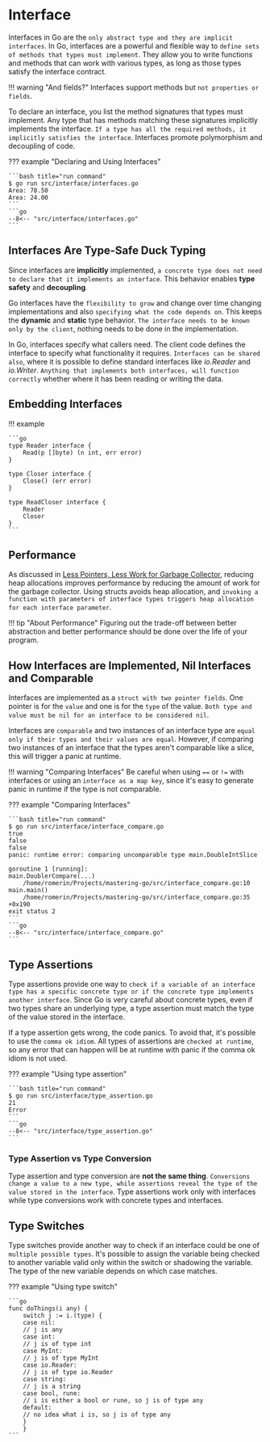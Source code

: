 # Interface

Interfaces in Go are the `only abstract type and they are implicit interfaces`. In Go, interfaces are a powerful and flexible way to `define sets of methods that types must implement`. They allow you to write functions and methods that can work with various types, as long as those types satisfy the interface contract.

!!! warning "And fields?"
    Interfaces support methods but `not properties or fields`.

To declare an interface, you list the method signatures that types must implement. Any type that has methods matching these signatures implicitly implements the interface. `If a type has all the required methods, it implicitly satisfies the interface`. Interfaces promote polymorphism and decoupling of code.

??? example "Declaring and Using Interfaces"

    ```bash title="run command"
    $ go run src/interface/interfaces.go
    Area: 78.50
    Area: 24.00
    ```
    ```go
    --8<-- "src/interface/interfaces.go"
    ```

## Interfaces Are Type-Safe Duck Typing

Since interfaces are **implicitly** implemented, `a concrete type does not need to declare that it implements an interface`. This behavior enables **type safety** and **decoupling**.

Go interfaces have the `flexibility to grow` and change over time changing implementations and also `specifying what the code depends on`. This keeps the **dynamic** and **static** type behavior. `The interface needs to be known only by the client`, nothing needs to be done in the implementation.

In Go, interfaces specify what callers need. The client code defines the interface to specify what functionality it requires. `Interfaces can be shared also`, where it is possible to define standard interfaces like *io.Reader* and *io.Writer*. `Anything that implements both interfaces, will function correctly` whether where it has been reading or writing the data.

## Embedding Interfaces

!!! example

    ```go
    type Reader interface {
        Read(p []byte) (n int, err error)
    }

    type Closer interface {
        Close() (err error)
    }

    type ReadCloser interface {
        Reader
        Closer
    }
    ```

## Performance

As discussed in [Less Pointers, Less Work for Garbage Collector](../pointers.md#less-pointers-less-work-for-garbage-collector), reducing heap allocations improves performance by reducing the amount of work for the garbage collector. Using structs avoids heap allocation, and `invoking a function with parameters of interface types triggers heap allocation for each interface parameter`.

!!! tip "About Performance"
    Figuring out the trade-off between better abstraction and better performance should be done over the life of your program.

## How Interfaces are Implemented, Nil Interfaces and Comparable

Interfaces are implemented as a `struct with two pointer fields`. One pointer is for the `value` and one is for the `type` of the value. `Both type and value must be nil for an interface to be considered nil`.

Interfaces are `comparable` and two instances of an interface type are `equal only if their types and their values are equal`. However, if comparing two instances of an interface that the types aren't comparable like a slice, this will trigger a panic at runtime.

!!! warning "Comparing Interfaces"
    Be careful when using `==` or `!=` with interfaces or using an `interface as a map key`, since it's easy to generate panic in runtime if the type is not comparable.

??? example "Comparing Interfaces"

    ```bash title="run command"
    $ go run src/interface/interface_compare.go
    true
    false
    false
    panic: runtime error: comparing uncomparable type main.DoubleIntSlice

    goroutine 1 [running]:
    main.DoublerCompare(...)
        /home/romerin/Projects/mastering-go/src/interface_compare.go:10
    main.main()
        /home/romerin/Projects/mastering-go/src/interface_compare.go:35 +0x190
    exit status 2
    ```
    ```go
    --8<-- "src/interface/interface_compare.go"
    ```

## Type Assertions

Type assertions provide one way to `check if a variable of an interface type has a specific concrete type or if the concrete type implements another interface`. Since Go is very careful about concrete types, even if two types share an underlying type, a type assertion must match the type of the value stored in the interface.

If a type assertion gets wrong, the code panics. To avoid that, it's possible to use the `comma ok idiom`. All types of assertions are `checked at runtime`, so any error that can happen will be at runtime with panic if the comma ok idiom is not used.

??? example "Using type assertion"

    ```bash title="run command"
    $ go run src/interface/type_assertion.go
    21
    Error
    ```
    ```go
    --8<-- "src/interface/type_assertion.go"
    ```

### Type Assertion vs Type Conversion

Type assertion and type conversion are **not the same thing**. `Conversions change a value to a new type, while assertions reveal the type of the value stored in the interface`. Type assertions work only with interfaces while type conversions work with concrete types and interfaces.

## Type Switches

Type switches provide another way to check if an interface could be one of `multiple possible types`. It's possible to assign the variable being checked to another variable valid only within the switch or shadowing the variable. The type of the new variable depends on which case matches.

??? example "Using type switch"

    ```go
    func doThings(i any) {
        switch j := i.(type) {
        case nil:
        // j is any
        case int:
        // j is of type int
        case MyInt:
        // j is of type MyInt
        case io.Reader:
        // j is of type io.Reader
        case string:
        // j is a string
        case bool, rune:
        // i is either a bool or rune, so j is of type any
        default:
        // no idea what i is, so j is of type any
        }
        }
    ```

